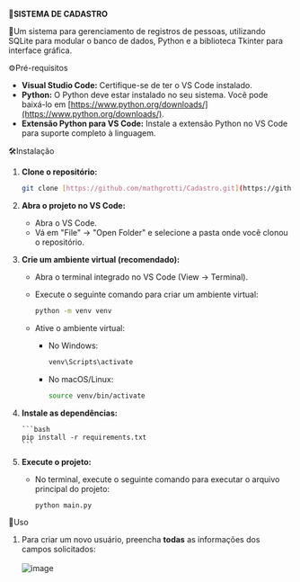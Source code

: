 🪪**SISTEMA DE CADASTRO**

📃Um sistema para gerenciamento de registros de pessoas, utilizando SQLite para modular o banco de dados, Python e a biblioteca Tkinter para interface gráfica.

⚙️Pré-requisitos

* **Visual Studio Code:** Certifique-se de ter o VS Code instalado.
* **Python:** O Python deve estar instalado no seu sistema. Você pode baixá-lo em [https://www.python.org/downloads/](https://www.python.org/downloads/).
* **Extensão Python para VS Code:** Instale a extensão Python no VS Code para suporte completo à linguagem.

🛠️Instalação

1.  **Clone o repositório:**

    ```bash
    git clone [https://github.com/mathgrotti/Cadastro.git](https://github.com/mathgrotti/Cadastro.git)
    ```

2.  **Abra o projeto no VS Code:**

    * Abra o VS Code.
    * Vá em "File" -> "Open Folder" e selecione a pasta onde você clonou o repositório.

3.  **Crie um ambiente virtual (recomendado):**

    * Abra o terminal integrado no VS Code (View -> Terminal).
    * Execute o seguinte comando para criar um ambiente virtual:

        ```bash
        python -m venv venv
        ```

    * Ative o ambiente virtual:

        * No Windows:

            ```bash
            venv\Scripts\activate
            ```

        * No macOS/Linux:

            ```bash
            source venv/bin/activate
            ```

4.  **Instale as dependências:**

        ```bash
        pip install -r requirements.txt
        ```

5.  **Execute o projeto:**

    * No terminal, execute o seguinte comando para executar o arquivo principal do projeto:

        ```bash
        python main.py
        ```


📲Uso

  1. Para criar um novo usuário, preencha **todas** as informações dos campos solicitados: <br><br>
     ![image](https://media.discordapp.net/attachments/782794257085366274/1342885469545041940/gif1Dados.gif?ex=67bb430d&is=67b9f18d&hm=a5e8e4e22dfbb121168db697106d9ae6807cbcc4e27b2abf5c628a23c352c6da&=&width=682&height=468)


